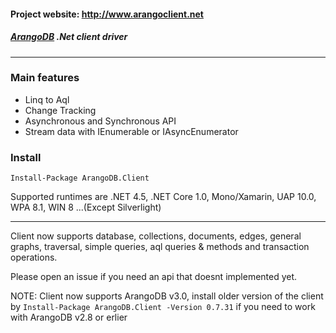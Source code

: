 
#### Project website: http://www.arangoclient.net

##### [ArangoDB](http://www.arangodb.net) .Net client driver 

<hr/>

### Main features
* Linq to Aql
* Change Tracking
* Asynchronous and Synchronous API
* Stream data with IEnumerable or IAsyncEnumerator 


### Install

```
Install-Package ArangoDB.Client
```

Supported runtimes are .NET 4.5, .NET Core 1.0, Mono/Xamarin, UAP 10.0, WPA 8.1, WIN 8 ...(Except Silverlight)

<hr/>

Client now supports database, collections, documents, edges, general graphs, traversal, simple queries, aql queries & methods and transaction operations.

Please open an issue if you need an api that doesnt implemented yet.

NOTE: Client now supports ArangoDB v3.0, install older version of the client by `Install-Package ArangoDB.Client -Version 0.7.31` if you need to work with ArangoDB v2.8 or erlier
